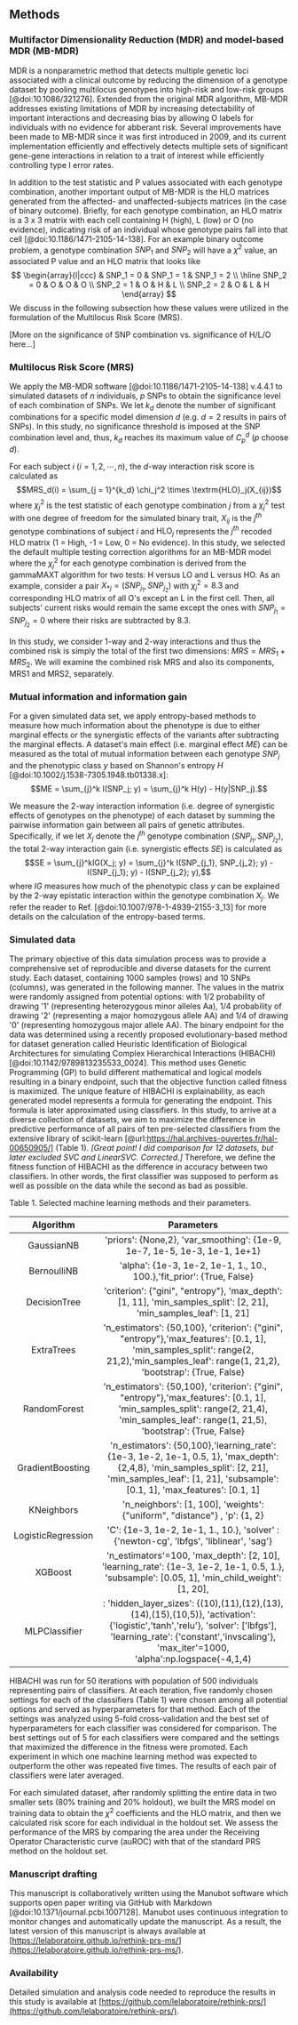## Methods

### Multifactor Dimensionality Reduction (MDR) and model-based MDR (MB-MDR)
MDR is a nonparametric method that detects multiple genetic loci associated with a clinical outcome by reducing the dimension of a genotype dataset by pooling multilocus genotypes into high-risk and low-risk groups [@doi:10.1086/321276].
Extended from the original MDR algorithm, MB-MDR addresses existing limitations of MDR by increasing detectability of important interactions and decreasing bias by allowing O labels for individuals with no evidence for abberant risk.
Several improvements have been made to MB-MDR since it was first introduced in 2009, and its current implementation efficiently and effectively detects multiple sets of significant gene-gene interactions in relation to a trait of interest while efficiently controlling type I error rates.

In addition to the test statistic and P values associated with each genotype combination, another important output of MB-MDR is the HLO matrices generated from the affected- and unaffected-subjects matrices (in the case of binary outcome).
Briefly, for each genotype combination, an HLO matrix is a 3 x 3 matrix with each cell containing H (high), L (low) or O (no evidence), indicating risk of an individual whose genotype pairs fall into that cell [@doi:10.1186/1471-2105-14-138].
For an example binary outcome problem, a genotype combination $SNP_1$ and $SNP_2$ will have a $\chi^2$ value, an associated P value and an HLO matrix that looks like
$$ \begin{array}{l|ccc}
& SNP_1 = 0 & SNP_1 = 1 & SNP_1 = 2   \\
\hline
SNP_2 = 0 & O        & O        & O \\
SNP_2 = 1 & O        & H        & L \\
SNP_2 = 2 & O        & L        & H
\end{array}
$$
We discuss in the following subsection how these values were utilized in the formulation of the Multilocus Risk Score (MRS).

[More on the significance of SNP combination vs. significance of H/L/O here...]

### Multilocus Risk Score (MRS)
We apply the MB-MDR software [@doi:10.1186/1471-2105-14-138] v.4.4.1 to simulated datasets of $n$ individuals, $p$ SNPs to obtain the significance level of each combination of SNPs.
We let $k_d$ denote the number of significant combinations for a specific model dimension $d$ (e.g. $d = 2$ results in pairs of SNPs).
In this study, no significance threshold is imposed at the SNP combination level and, thus, $k_d$ reaches its maximum value of $C^d_p$ ($p$ choose $d$).

For each subject $i$ ($i = 1,2, \dotsm, n$), the $d$-way interaction risk score is calculated as
$$MRS_d(i) = \sum_{j = 1}^{k_d} \chi_j^2 \times \textrm{HLO}_j(X_{ij})$$
where $\chi_j^2$ is the test statistic of each genotype combination $j$ from a $\chi_j^2$ test with one degree of freedom for the simulated binary trait, $X_{ij}$ is the $j^{th}$ genotype combinations of subject $i$ and $\textrm{HLO}_j$ represents the $j^{th}$ recoded HLO matrix (1 = High, -1 = Low, 0 = No evidence).
In this study, we selected the default multiple testing correction algorithms for an MB-MDR model where the $\chi_j^2$ for each genotype combination is derived from the gammaMAXT algorithm for two tests: H versus LO and L versus HO.
As an example, consider a pair $X_{*j} = (SNP_{j_1}, SNP_{j_2})$ with $\chi_j^2=8.3$ and corresponding HLO matrix of all O's except an L in the first cell.
Then, all subjects' current risks would remain the same except the ones with $SNP_{j_1} = SNP_{j_2} = 0$ where their risks are subtracted by 8.3.

In this study, we consider 1-way and 2-way interactions and thus the combined risk is simply the total of the first two dimensions: $MRS = MRS_1 + MRS_2$.
We will examine the combined risk MRS and also its components, MRS1 and MRS2, separately.

### Mutual information and information gain
For a given simulated data set, we apply entropy-based methods to measure how much information about the phenotype is due to either marginal effects or the synergistic effects of the variants after subtracting the marginal effects.
A dataset's main effect (i.e. marginal effect $ME$) can be measured as the total of mutual information between each genotype $SNP_j$ and the phenotypic class $y$ based on Shannon's entropy $H$ [@doi:10.1002/j.1538-7305.1948.tb01338.x]:
$$ME = \sum_{j}^k I(SNP_j; y) = \sum_{j}^k H(y) - H(y|SNP_j).$$

We measure the 2-way interaction information (i.e. degree of synergistic effects of genotypes on the phenotype) of each dataset by summing the pairwise information gain between all pairs of genetic attributes.
Specifically, if we let $X_j$ denote the $j^{th}$ genotype combination $(SNP_{j_1}, SNP_{j_2})$, the total 2-way interaction gain (i.e. synergistic effects $SE$) is calculated as 
$$SE = \sum_{j}^kIG(X_j; y) = \sum_{j}^k I(SNP_{j_1}, SNP_{j_2}; y) - I(SNP_{j_1}; y) - I(SNP_{j_2}; y),$$
where $IG$ measures how much of the phenotypic class $y$ can be explained by the 2-way epistatic interaction within the genotype combination $X_j$.
We refer the reader to Ref. [@doi:10.1007/978-1-4939-2155-3_13] for more details on the calculation of the entropy-based terms.

### Simulated data
The primary objective of this data simulation process was to provide a comprehensive set of reproducible and diverse datasets for the current study.
Each dataset, containing 1000 samples (rows) and 10 SNPs (columns), was generated in the following manner.
The values in the matrix were randomly assigned from potential options: with 1/2 probability of drawing '1' (representing heterozygous minor alleles Aa), 1/4 probability of drawing '2' (representing a major homozygous allele AA) and 1/4 of drawing '0' (representing homozygous major allele AA). 
The binary endpoint for the data was determined using a recently proposed evolutionary-based method for dataset generation called Heuristic Identification of Biological Architectures for simulating Complex Hierarchical Interactions (HIBACHI) [@doi:10.1142/9789813235533_0024].
This method uses Genetic Programming (GP) to build different mathematical and logical models resulting in a binary endpoint, such that the objective function called fitness is maximized. 
The unique feature of HIBACHI is explainability, as each generated model represents a formula for generating the endpoint. 
This formula is later approximated using classifiers.
In this study, to arrive at a diverse collection of datasets, we aim to maximize the difference in predictive performance of all pairs of ten pre-selected classifiers from the extensive library of scikit-learn [@url:https://hal.archives-ouvertes.fr/hal-00650905/] (Table 1).
*[Great point! I did comparison for 12 datasets, but later excluded SVC and LinearSVC. Corrected.]*
Therefore, we define the fitness function of HIBACHI as the difference in accuracy between two classifiers. In other words, the first classifier was supposed to perform as well as possible on the data while the second as bad as possible.

Table 1. Selected machine learning methods and their parameters.

| Algorithm      |                             Parameters                                         |
|:--------------:|:------------------------------------------------------------------------------:|
| GaussianNB     |'priors': {None,2}, 'var_smoothing': {1e-9, 1e-7, 1e-5, 1e-3, 1e-1, 1e+1}       |
| BernoulliNB    |'alpha': {1e-3, 1e-2, 1e-1, 1., 10., 100.},'fit_prior': {True, False}           |
| DecisionTree   |'criterion': {"gini", "entropy"}, 'max_depth': [1, 11], 'min_samples_split': [2, 21], 'min_samples_leaf': [1, 21]|
|ExtraTrees      |'n_estimators': {50,100}, 'criterion': {"gini", "entropy"},'max_features': [0.1, 1], 'min_samples_split': range(2, 21,2),'min_samples_leaf': range(1, 21,2), 'bootstrap': {True, False}|
|RandomForest    |'n_estimators': {50,100}, 'criterion': {"gini", "entropy"},'max_features': [0.1, 1], 'min_samples_split': range(2, 21,4), 'min_samples_leaf':  range(1, 21,5), 'bootstrap': {True, False}                 |
|GradientBoosting|  'n_estimators': {50,100},'learning_rate': {1e-3, 1e-2, 1e-1, 0.5, 1}, 'max_depth': {2,4,8}, 'min_samples_split': [2, 21], 'min_samples_leaf': [1, 21], 'subsample': [0.1, 1], 'max_features': [0.1, 1]|
|KNeighbors      |'n_neighbors': [1, 100], 'weights': {"uniform", "distance"} , 'p': {1, 2}   |
|LogisticRegression| 'C': {1e-3, 1e-2, 1e-1, 1., 10.}, 'solver' : {'newton-cg', 'lbfgs', 'liblinear', 'sag'}|
|XGBoost     | 'n_estimators'=100, 'max_depth': [2, 10], 'learning_rate': {1e-3, 1e-2, 1e-1, 0.5, 1.}, 'subsample': [0.05, 1], 'min_child_weight': [1, 20],
|MLPClassifier |: 'hidden_layer_sizes': {(10),(11),(12),(13),(14),(15),(10,5)},  'activation': {'logistic','tanh','relu'}, 'solver': ['lbfgs'], 'learning_rate': {'constant','invscaling'}, 'max_iter'=1000, 'alpha':np.logspace(-4,1,4)|

HIBACHI was run for 50 iterations with population of 500 individuals representing pairs of classifiers.
At each iteration, five randomly chosen settings for each of the classifiers (Table 1) were chosen among all potential options and served as hyperparameters for that method.
Each of the settings was analyzed using 5-fold cross-validation and the best set of hyperparameters for each classifier was considered for comparison. 
The best settings out of 5 for each classifiers were compared and the settings that maximized the difference in the fitness were promoted.
Each experiment in which one machine learning method was expected to outperform the other was repeated five times.
The results of each pair of classifiers were later averaged.

For each simulated dataset, after randomly splitting the entire data in two smaller sets (80% training and 20% holdout), we built the MRS model on training data to obtain the $\chi^2$ coefficients and the HLO matrix, and then we calculated risk score for each individual in the holdout set.
We assess the performance of the MRS by comparing the area under the Receiving Operator Characteristic curve (auROC) with that of the standard PRS method on the holdout set.

### Manuscript drafting
This manuscript is collaboratively written using the Manubot software which supports open paper writing via GitHub with Markdown [@doi:10.1371/journal.pcbi.1007128].
Manubot uses continuous integration to monitor changes and automatically update the manuscript.
As a result, the latest version of this manuscript is always available at [https://lelaboratoire.github.io/rethink-prs-ms/](https://lelaboratoire.github.io/rethink-prs-ms/).


### Availability
Detailed simulation and analysis code needed to reproduce the results in this study is available at [https://github.com/lelaboratoire/rethink-prs/](https://github.com/lelaboratoire/rethink-prs/).

